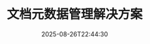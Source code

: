 ---
############################# Static ############################
layout: "family"
date:  2025-08-26T22:44:30
draft: false

product: "Metadata"
product_tag: "metadata"

lang: zh

############################# Head ############################
head_title: ".NET、Java、Node.js、Python API 和 GroupDocs 的在线元数据操作应用程序"
head_description: "C# .NET 和 Java 原生的文档元数据 API。读取、写入、编辑和比较所有流行格式的元信息。分析和导出元数据。"

############################# Header ############################
title: "文档元数据管理解决方案"
description:  |
  用于读取、编辑、替换和删除流行平台上文档、图像和其他文件格式的元数据的 API 和应用程序。

  将隐藏的元数据信息添加到您的业务文件和文档中。

  修改或删除文档中已存在的元数据。

  收集和分析有关文档和文件元数据的信息。

############################# Supported Platforms ###############################
supported_platforms:
  enable: true
  head_title: "选择您的平台"
  title: "平台独立性"
  description: "GroupDocs.Metadata 与多种操作系统和框架兼容："
  details_link_title: "了解更多"

  items:
    # items loop
    - title: ".NET"
      description: GroupDocs.Metadata .NET 
      color: "blue"
      tag: "net"
      link: "/metadata/net/"
      features_link: "https://docs.groupdocs.com/metadata/net/system-requirements/"
      features:
          # features loop
          - rows: "3"
            content: |
                    .NET Core 3.0 or higher <br> .NET 5.0 or higher <br> .NET Standard 2.1
      
          # features loop
          - rows: "1"
            content: |
                    Windows <br> Linux <br> Mac OS
      
          # features loop
          - rows: "4"
            content: |
                    Microsoft Visual Studio <br> JetBrains Rider <br> Microsoft Visual Code
      
          # features loop
          - rows: "1"
            content: |
                    70+ file formats
      

    # items loop
    - title: "Java"
      description: GroupDocs.Metadata Java
      color: "red"
      tag: "java"
      link: "/metadata/java/"
      features_link: "https://docs.groupdocs.com/metadata/java/system-requirements/"
      features:
          # features loop
          - rows: "3"
            content: |
                    J2SE 7.0 or higher <br> Kotlin
      
          # features loop
          - rows: "1"
            content: |
                    Windows <br> Linux <br> Mac OS
      
          # features loop
          - rows: "4"
            content: |
                    IntelliJ IDEA <br> Eclipse <br> NetBeans
      
          # features loop
          - rows: "1"
            content: |
                    70+ file formats

    # items loop
    - title: "Node.js"
      description: GroupDocs.Metadata Node.js
      color: "green"
      tag: "nodejs-java"
      link: "/metadata/nodejs-java/"
      features_link: "https://docs.groupdocs.com/metadata/nodejs-java/system-requirements/"
      features:
          # features loop
          - rows: "3"
            content: |
                    Node.js 16+ and J2SE 8.0 (1.8)+
      
          # features loop
          - rows: "1"
            content: |
                    Windows <br> Linux <br> Mac OS
      
          # features loop
          - rows: "4"
            content: |
                    Atom <br> Visual Studio Code <br> 任何其他文本编辑器
      
          # features loop
          - rows: "1"
            content: |
                    70+ file formats

    # items loop
    - title: "Python"
      description: GroupDocs.Metadata Python
      color: "yellow"
      tag: "python-net"
      link: "/metadata/python-net/"
      features_link: "https://docs.groupdocs.com/metadata/python-net/system-requirements/"
      features:
          # features loop
          - rows: "3"
            content: |
                    Python 3.9+ and .Net 6+
      
          # features loop
          - rows: "1"
            content: |
                    Windows <br> Linux <br> Mac OS
      
          # features loop
          - rows: "4"
            content: |
                    IDLE <br> PyCharm <br> Visual Studio Code
      
          # features loop
          - rows: "1"
            content: |
                    70+ file formats

    # items loop
    - title: "CLI .NET"
      description: GroupDocs.Metadata CLI for .NET
      color: "gray"
      tag: "cli-net"
      link: "/metadata/cli-net/"
      features_link: "https://docs.groupdocs.com/metadata/net/system-requirements/"
      features:
          # features loop
          - rows: "3"
            content: |
                    .NET Core 3.0 or higher <br> .NET 5.0 or higher <br> .NET Standard 2.1
      
          # features loop
          - rows: "1"
            content: |
                    Windows <br> Linux <br> Mac OS
      
          # features loop
          - rows: "4"
            content: |
                    Command Prompt, Bash, PowerShell, etc.
      
          # features loop
          - rows: "1"
            content: |
                    70+ file formats

############################# Features ###############################
features:
  enable: true
  title: "GroupDocs.Metadata 功能回顾"
  description: "我们的解决方案旨在操作许多流行文件格式的元数据，包括图像和办公文档。"

  items:
    # items loop
    - icon: "protect"
      title: "保护商业信息"
      content: "将隐藏元数据添加到敏感文件和文档中。"

    # items loop
    - icon: "control"
      title: "控制文档元数据"
      content: "收集有关文档包含的元数据的详细信息。"

    # items loop
    - icon: "manipulate"
      title: "操纵元数据信息"
      content: "修改多种受支持文件格式的内容或删除元数据。"

    # items loop
    - icon: "additional"
      title: "各种附加功能"
      content: "获取文档预览、提取元数据包等。"

############################# Code Samples ###############################
code_samples:
  enable: true
  title: "使用元数据保护文档"
  description: "GroupDocs.Metadata典型操作代码示例。"

  items:
    # items loop
    - title: "从图像和文档中删除不必要的元数据"
      content: "GroupDocs.Metadata 可帮助您轻松删除文件和文档中的隐藏信息。您可以快速删除拍摄图像的时间和地点等详细信息，或从 Office 文档中删除作者和编辑者信息。"
      samples:
          # samples loop
          - language: "C#"
            color: "blue"
            content: |
                    <code class="language-csharp" data-lang="csharp">
                        // 将文档路径传递给 Metadata 构造函数

                        using (Metadata metadata = new Metadata("source.docx"))
                        {
                            // 删除连接到创建者和编辑者的文档属性
                            var affected = metadata.RemoveProperties(
                                p => p.Tags.Contains(Tags.Person.Creator) ||
                                    p.Tags.Contains(Tags.Person.Editor));

                            // 元数据删除处理结果
                            Console.WriteLine("Properties removed: {0}", affected);

                            // 保存清理后的文档
                            metadata.Save("result.docx");
                        }                    
                    </code>

          # samples loop
          - language: "Java"
            color: "red"
            content: |
                    <code class="language-java" data-lang="java">
                        // 将文档路径传递给 Metadata 构造函数

                        try (Metadata metadata = new Metadata("source.docx"){

                            // 删除连接到创建者和编辑者的文档属性
                            int affected = metadata.removeProperties(
                                new ContainsTagSpecification(Tags.getPerson().getCreator()).or(
                                new ContainsTagSpecification(Tags.getPerson().getEditor())));

                            // 元数据删除处理结果
                            System.out.println(String.format("Properties removed: %s", affected));

                            // 保存清理后的文档
                            metadata.save("result.docx");
                        }

                    </code>

          # samples loop
          - language: "TypeScript"
            color: "green"
            content: |
                    <code class="language-java" data-lang="javascript">
                        // 将文档路径传递给 Metadata 构造函数

                        const metadata = new groupdocs.metadata.Metadata("source.docx");
    
                        // 删除连接到创建者和编辑者的文档属性
                        var affected = metadata.removeProperties(
                            new groupdocs.metadata.ContainsTagSpecification(groupdocs.metadata.Tags.getPerson().getCreator()).or(
                            new groupdocs.metadata.ContainsTagSpecification(groupdocs.metadata.Tags.getPerson().getEditor()))
                            );

                        // 元数据删除处理结果
                        console.log('Properties removed: ${affected}');

                        // 保存清理后的文档
                        metadata.save("result.docx");                        

                    </code>

          # samples loop
          - language: "Python"
            color: "yellow"
            content: |
                    <code class="python-net" data-lang="python">
                        import groupdocs.metadata as gm
                        
                        def run():

                            # 将文档路径传递给 Metadata 构造函数
                            with gm.Metadata("input.docx") as metadata:

                                # 删除连接到创建者和编辑者的文档属性
                                specification = gm.search.ContainsTagSpecification(gm.tagging.Tags.person.creator).
                                    either(gm.search.ContainsTagSpecification(gm.tagging.Tags.person.editor)).
                                    either(gm.search.OfTypeSpecification(gm.common.MetadataPropertyType.STRING).
                                    both(gm.search.WithValueSpecification("John")))
                                affected = metadata.remove_properties(specification)

                                # 元数据删除处理结果
                                print(f"Properties removed: {affected}")

                                # 保存清理后的文档
                                metadata.save("output.docx")

                    </code>

############################# Supported Formats ###############################
formats:
  enable: true
  title: "支持70多种格式"
  description: "GroupDocs.Metadata 有助于控制流行文档和文件格式的元数据。"

############################# Metrics ###############################
metrics:
  enable: true
  title: "GroupDocs.Metadata 成就"
  description: "了解我们图书馆成就的关键指标"

  items:
    # items loop
    - number: "70+"
      title: "支持的格式"
      content: "GroupDocs.Metadata 支持 70 多种流行文件格式的元数据操作。"

    # items loop
    - number: "700k"
      title: "NuGet 下载"
      content: ".NET NuGet 包的 GroupDocs.Metadata 下载次数超过 700,000 次。"

    # items loop
    - number: "15k"
      title: "Maven 下载"
      content: "GroupDocs.Metadata 在 Maven 上有 15,000 次下载。强大的 Java 元数据管理。"

    # items loop
    - number: "140+"
      title: "快乐的顾客"
      content: "著名公司和个人开发者都喜欢使用 GroupDocs 产品来构建创新解决方案。"


############################# Customers ###############################
customers:
  enable: true
  title: "我们满意的客户"
  description: "GroupDocs 产品受到全球许多客户的信赖，并在全球许多有竞争力的业务解决方案中使用。"

  items:
    # items loop
    - title: "BenQ Corporation"
      logo: "benq"
      
    # items loop
    - title: "Nasdaq Stock Market"
      logo: "nasdaq"
      
    # items loop
    - title: "AT&T Inc."
      logo: "att"
      
    # items loop
    - title: "Customer logo AstraZeneca"
      logo: "astrazeneca"
      
    # items loop
    - title: "Central Bank of Argentina"
      logo: "argentinacentralbank"
      
    # items loop
    - title: "Roche Holding AG"
      logo: "roche"
      
    # items loop
    - title: "Capita"
      logo: "capita"
      
    # items loop
    - title: "Axa S.A."
      logo: "axa"
      
    # items loop
    - title: "Instructure Inc."
      logo: "instructure"
      
    # items loop
    - title: "Wipro"
      logo: "wipro"


############################# Actions ###############################
actions:
  enable: true
  title: "准备开始？"
  description: "在您的应用程序中免费试用 GroupDocs.Metadata 功能"

  items:
    # items loop
    - title: ".NET"
      color: "blue"
      link: "/metadata/net/"

    # items loop
    - title: "Java"
      color: "red"
      link: "/metadata/java/"

    # items loop
    - title: "Node.js"
      color: "green"
      link: "/metadata/nodejs-java/"   

    # items loop
    - title: "Python"
      color: "yellow"
      link: "/metadata/python-net/"    

    # items loop
    - title: "CLI"
      color: "gray" 
      link: "/metadata/cli-net/"


############################# FAQ ###############################
faq:
  enable: true
  title: "经常问的问题"
  description: "对我们的产品有疑问吗？我们有答案！"

  items:
    # items loop
    - question: "GroupDocs.Metadata 是否需要第三方软件来处理文档元数据？"
      answer: "GroupDocs.Metadata 独立运营；不需要 Microsoft Office 或 Adob​​e Acrobat 等外部库。"

    # items loop
    - question: "我可以在购买前试用 GroupDocs.Metadata 功能吗？"
      answer: "绝对地！ GroupDocs.Metadata 提供免费试用。安装它并探索它的功能。但是，请注意，试用版会在您的文档中添加“试用徽章”，并且仅处理前 3 页。为了获得完整的体验，请获取完整功能的免费 30 天临时许可证。查看详细信息[此处](https://purchase.groupdocs.com/temporary-license/)。"

    # items loop
    - question: "有哪些类型的许可证可用？"
      answer: "正在寻找 GroupDocs.Metadata 许可证？我们为您提供了多种选择。根据您团队中的开发人员数量、部署位置（例如，单个办公室或远程工作场所）以及最终客户分发是否需要与客户共享 SDK/API 等因素，从适合您需求的许可证中进行选择。或者，选择按月使用许可证，您可以根据计量计划​​的使用情况付费。进一步探索并找到最合适的产品[此处](https://purchase.groupdocs.com/pricing/metadata/net/)。"

############################# Cloud Links ###############################
cloud_links:
  enable: true
  title: "GroupDocs.Metadata 低代码 API 包括"
  description: "使用我们基于云的 REST API 管理应用程序内业务文件中的敏感元数据。"
  
  items:
    # items loop
    - title: "GroupDocs.Metadata Cloud for cURL"
      content: "使用 cURL RESTful 元数据操作 API 来管理应用程序中 PDF、Word、Excel、演示文稿、图像和多媒体文件的元数据信息。"
      icon: "groupdocs_metadata-for-curl"
      link: "https://products.groupdocs.cloud/metadata/curl"

    # items loop
    - title: "GroupDocs.Metadata Cloud for .NET"
      content: "将元数据 REST API 与 .NET SDK 结合使用，在 .NET 应用程序内的文档格式中添加、编辑、提取、搜索和删除元数据。"
      icon: "groupdocs_metadata-for-net"
      link: "https://products.groupdocs.cloud/metadata/net"

    # items loop
    - title: "GroupDocs.Metadata Cloud for Java"
      content: "使用 Metadata SDK for Java 通过强大的元数据管理功能增强您的 Java 应用程序。"
      icon: "groupdocs_metadata-for-java"
      link: "https://products.groupdocs.cloud/metadata/java"

############################# App links ###############################
app_links:
  enable: true
  title: "GroupDocs.Metadata 没有代码应用程序包括"
  description: "访问 GroupDocs Web 应用程序来管理文档元数据。在您喜爱的浏览器中免费处理 70 多种流行的文件格式。"

  items:
    # items loop
    - title: "GroupDocs.Metadata Total"
      content: "免费应用程序可查看和编辑 Word、Excel、PDF、PowerPoint 和 70 多种文档类型的元数据。"
      icon: "groupdocs_metadata-app"
      link: "https://products.groupdocs.app/metadata/total"

    # items loop
    - title: "GroupDocs.Metadata DOCX"
      content: "MS Word 文档的免费在线元数据查看器和编辑器。"
      icon: "groupdocs_words-app"
      link: "https://products.groupdocs.app/metadata/docx"

    # items loop
    - title: "GroupDocs.Metadata PDF"
      content: "在线查看或编辑 PDF 文档的元数据信息。"
      icon: "groupdocs_pdf-app"
      link: "https://products.groupdocs.app/metadata/pdf"


      


---